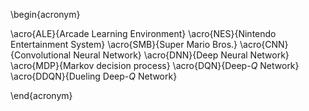 \begin{acronym}

\acro{ALE}{Arcade Learning Environment}
\acro{NES}{Nintendo Entertainment System}
\acro{SMB}{Super Mario Bros.}
\acro{CNN}{Convolutional Neural Network}
\acro{DNN}{Deep Neural Network}
\acro{MDP}{Markov decision process}
\acro{DQN}{Deep-$Q$ Network}
\acro{DDQN}{Dueling Deep-$Q$ Network}

\end{acronym}
